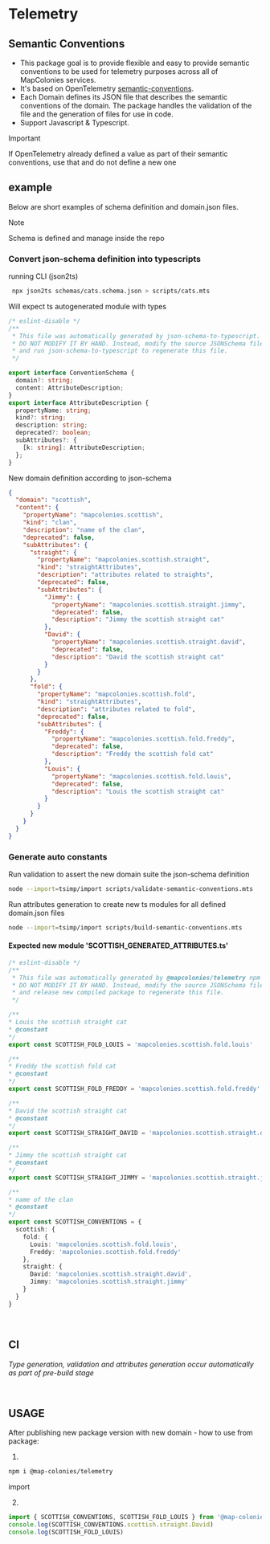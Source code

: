 # Telemetry
## Semantic Conventions
* This package goal is to provide flexible and easy to provide semantic conventions to be used for telemetry purposes across all of MapColonies services.
* It's based on OpenTelemetry [semantic-conventions](https://opentelemetry.io/docs/specs/semconv/).
* Each Domain defines its JSON file that describes the semantic conventions of the domain. The package handles the validation of the file and the generation of files for use in code.
* Support Javascript & Typescript.

> [!IMPORTANT]
> If OpenTelemetry already defined a value as part of their semantic conventions, use that and do not define a new one

## example
Below are short examples of schema definition and domain.json files.

> [!NOTE]
> Schema is defined and manage inside the repo

### Convert json-schema definition into typescripts
running CLI (json2ts)

```bash
 npx json2ts schemas/cats.schema.json > scripts/cats.mts
```

Will expect ts autogenerated module with types

```typescript
/* eslint-disable */
/**
 * This file was automatically generated by json-schema-to-typescript.
 * DO NOT MODIFY IT BY HAND. Instead, modify the source JSONSchema file,
 * and run json-schema-to-typescript to regenerate this file.
 */

export interface ConventionSchema {
  domain?: string;
  content: AttributeDescription;
}
export interface AttributeDescription {
  propertyName: string;
  kind?: string;
  description: string;
  deprecated?: boolean;
  subAttributes?: {
    [k: string]: AttributeDescription;
  };
}
```

New domain definition according to json-schema
```json
{
  "domain": "scottish",
  "content": {
    "propertyName": "mapcolonies.scottish",
    "kind": "clan",
    "description": "name of the clan",
    "deprecated": false,
    "subAttributes": {
      "straight": {
        "propertyName": "mapcolonies.scottish.straight",
        "kind": "straightAttributes",
        "description": "attributes related to straights",
        "deprecated": false,
        "subAttributes": {
          "Jimmy": {
            "propertyName": "mapcolonies.scottish.straight.jimmy",
            "deprecated": false,
            "description": "Jimmy the scottish straight cat"
          },
          "David": {
            "propertyName": "mapcolonies.scottish.straight.david",
            "deprecated": false,
            "description": "David the scottish straight cat"
          }
        }
      },
      "fold": {
        "propertyName": "mapcolonies.scottish.fold",
        "kind": "straightAttributes",
        "description": "attributes related to fold",
        "deprecated": false,
        "subAttributes": {
          "Freddy": {
            "propertyName": "mapcolonies.scottish.fold.freddy",
            "deprecated": false,
            "description": "Freddy the scottish fold cat"
          },
          "Louis": {
            "propertyName": "mapcolonies.scottish.fold.louis",
            "deprecated": false,
            "description": "Louis the scottish straight cat"
          }
        }
      }
    }
  }
}
```
### Generate auto constants
Run validation to assert the new domain suite the json-schema definition

```bash
node --import=tsimp/import scripts/validate-semantic-conventions.mts
```

Run attributes generation to create new ts modules for all defined domain.json files

```bash
node --import=tsimp/import scripts/build-semantic-conventions.mts
```

#### Expected new module 'SCOTTISH_GENERATED_ATTRIBUTES.ts'
```typescript
/* eslint-disable */
/**
 * This file was automatically generated by @mapcolonies/telemetry npm package.
 * DO NOT MODIFY IT BY HAND. Instead, modify the source JSONSchema file,
 * and release new compiled package to regenerate this file.
 */

/**
* Louis the scottish straight cat
* @constant
*/
export const SCOTTISH_FOLD_LOUIS = 'mapcolonies.scottish.fold.louis'

/**
* Freddy the scottish fold cat
* @constant
*/
export const SCOTTISH_FOLD_FREDDY = 'mapcolonies.scottish.fold.freddy'

/**
* David the scottish straight cat
* @constant
*/
export const SCOTTISH_STRAIGHT_DAVID = 'mapcolonies.scottish.straight.david'

/**
* Jimmy the scottish straight cat
* @constant
*/
export const SCOTTISH_STRAIGHT_JIMMY = 'mapcolonies.scottish.straight.jimmy'

/**
* name of the clan
* @constant
*/
export const SCOTTISH_CONVENTIONS = {
  scottish: {
    fold: {
      Louis: 'mapcolonies.scottish.fold.louis',
      Freddy: 'mapcolonies.scottish.fold.freddy'
    },
    straight: {
      David: 'mapcolonies.scottish.straight.david',
      Jimmy: 'mapcolonies.scottish.straight.jimmy'
    }
  }
}
```
<br/>

## CI

*Type generation, validation and attributes generation occur automatically as part of pre-build stage*

<br/>

## USAGE
After publishing new package version with new domain - how to use from package:

1.
```bash 
npm i @map-colonies/telemetry
 ```

import

2.
 ```typescript
import { SCOTTISH_CONVENTIONS, SCOTTISH_FOLD_LOUIS } from '@map-colonies/telemetry/conventions';
console.log(SCOTTISH_CONVENTIONS.scottish.straight.David)
console.log(SCOTTISH_FOLD_LOUIS)
```

